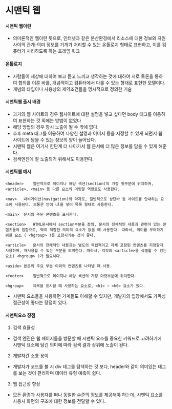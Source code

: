 # 시맨틱 웹
#### 시맨틱 웹이란
* 의미론적인 웹이란 뜻으로, 인터넷과 같은 분산환경에서 리소스에 대한 정보와 자원 사이의 관계-의미 정보를 기계가 처리할 수 있는 온톨로지 형태로 표현하고, 이를 컴퓨터가 처리하도록 하는 프레임 워크
#### 온톨로지
* 사람들이 세상에 대하여 보고 듣고 느끼고 생각하는 것에 대하여 서로 토론을 통하여 합의를 이룬 바를, 개념적이고 컴퓨터에서 다룰 수 있는 형태로 표현한 모델이다.
* 개념의 타입이나 사용상의 제약조건들을 명시적으로 정의한 기술
#### 시맨틱웹 출시 배경
* 과거의 웹 사이트의 경우 웹사이트에 대한 설명을 넣고 싶다면 body 태그를 이용하여 표현하는 것 외에는 방법이 없었다
* 해당 방법의 경우 항시 노출이 될 수 밖에 없다.
* 추후 meta 태그를 이용하여 다양한 설명과 이미지 등을 지정할 수 있게 되면서 웹 사이트에 담을 수 있는 정보의 양이 늘어났다.
* 시맨틱 웹은 여기서 한단계 더 나아가서 웹 문서에 더 많은 정보를 담을 수 있게 해준다.
* 검색엔진에 잘 노출되기 위해서도 이용한다.
#### 시맨틱웹 예시
```
<header>	일반적으로 페이지나 해당 섹션(section)의 가장 윗부분에 위치하며, <article>, <main> 등 다른 요소의 머릿말 역할로도 사용한다.

<nav>	내비게이션(navigation)의 약자로, 일반적으로 상단바 등 사이트를 안내하는 요소에 사용된다. 보통은 안에 ul을 넣어 목록 형태로 사용한다.

<main>	문서의 주된 콘텐츠를 표시한다.

<section>	HTML문서에서 section부분을 정의, 문서의 전체적인 내용과 관련이 있는 콘텐츠들의 집합으로, 딱히 적합한 의미의 요소가 없을 때 사용한다. 따라서, 의미를 부여하기 위한 요소 ( <hgroup> )를 포함시키는 것이 좋다.

<article>	문서의 전체적인 내용과는 별도의 독립적이고 자체 포함된 컨텐츠를 지정할때 사용하며, 재사용할 수 있는 부분을 의미한다. 따라서, 각각의 <article>을 식별할 수 있는 요소( <hgroup> )가 필요하다.

<aside>	본문의 주요 부분 이외의 컨텐츠를 나타낼 때 사용.

<footer>	일반적으로 페이지나 해당 섹션의 가장 아랫부분에 위치한다.

<hgroup>	제목을 표시할 때 사용하는 요소로, <h1> ~ <h6> 요소가 있다.
```
* 시맨틱 요소들을 사용하면 기계들도 이해할 수 있지만, 개발자의 입장에서도 가독성 접근성이 좋다는 장점이 있다.
#### 시맨틱요소 장점
1. 검색 효율성
  * 검색 엔진은 웹 페이지들을 방문할 때 시맨틱 요소를 중요한 키워드로 고려하기에 시맨틱 요소에 담긴 의미에 따라 검색 결과 상위에 노출이 된다.
2. 개발자간 소통 용이
  * 개발자가 코드를 볼 시 div 태그를 탐색하는 것 보다, header와 같이 의미있는 태그를 보는 것이 편리하며 데이터 유형 예측이 쉽다.
3. 웹 접근성 향상
  * 모든 환경과 사용자를 떠나 동일한 수준의 정보를 제공해야 하는데, 시맨틱 요소를 사용시 화면의 구조에 대한 정보를 전달할 수 있다.



